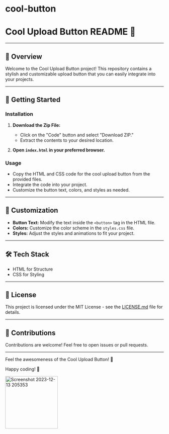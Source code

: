 # cool-button

# Cool Upload Button README 🚀

---

## 🌟 Overview

Welcome to the Cool Upload Button project! This repository contains a stylish and customizable upload button that you can easily integrate into your projects.

---

## 🚀 Getting Started

### Installation

1. **Download the Zip File:**
   - Click on the "Code" button and select "Download ZIP."
   - Extract the contents to your desired location.

2. **Open `index.html` in your preferred browser.**

### Usage

- Copy the HTML and CSS code for the cool upload button from the provided files.
- Integrate the code into your project.
- Customize the button text, colors, and styles as needed.

---

## 🎨 Customization

- **Button Text:** Modify the text inside the `<button>` tag in the HTML file.
- **Colors:** Customize the color scheme in the `styles.css` file.
- **Styles:** Adjust the styles and animations to fit your project.

---

## 🛠️ Tech Stack

- HTML for Structure
- CSS for Styling

---

## 📄 License

This project is licensed under the MIT License - see the [LICENSE.md](LICENSE.md) file for details.

---

## 🤝 Contributions

Contributions are welcome! Feel free to open issues or pull requests.

---

Feel the awesomeness of the Cool Upload Button! 🚀

Happy coding! 🌟


<img width="167" alt="Screenshot 2023-12-13 205353" src="https://github.com/elijahgummer/cool-button/assets/96103526/b958f856-8d1b-4730-bebd-0410f2a2534a">
